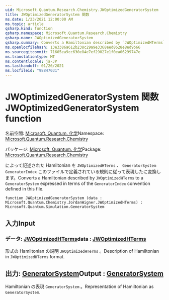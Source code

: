 ```yaml
---
uid: Microsoft.Quantum.Research.Chemistry.JWOptimizedGeneratorSystem
title: JWOptimizedGeneratorSystem 関数
ms.date: 1/23/2021 12:00:00 AM
ms.topic: article
qsharp.kind: function
qsharp.namespace: Microsoft.Quantum.Research.Chemistry
qsharp.name: JWOptimizedGeneratorSystem
qsharp.summary: Converts a Hamiltonian described by `JWOptimizedHTerms` to a `GeneratorSystem` expressed in terms of the `GeneratorIndex` convention defined in this file.
ms.openlocfilehash: 13e3386a612b238c29a9e3368eed8628e8ed9b66
ms.sourcegitcommit: 71605ea9cc630e84e7ef29027e1f0ea06299747e
ms.translationtype: MT
ms.contentlocale: ja-JP
ms.lasthandoff: 01/26/2021
ms.locfileid: "98847031"
---
```

# <a name="jwoptimizedgeneratorsystem-function"></a><span data-ttu-id="d8f6d-102">JWOptimizedGeneratorSystem 関数</span><span class="sxs-lookup"><span data-stu-id="d8f6d-102">JWOptimizedGeneratorSystem function</span></span>

<span data-ttu-id="d8f6d-103">名前空間: [Microsoft. Quantum. 化学](xref:Microsoft.Quantum.Research.Chemistry)</span><span class="sxs-lookup"><span data-stu-id="d8f6d-103">Namespace: [Microsoft.Quantum.Research.Chemistry](xref:Microsoft.Quantum.Research.Chemistry)</span></span>

<span data-ttu-id="d8f6d-104">パッケージ: [Microsoft. Quantum. 化学](https://nuget.org/packages/Microsoft.Quantum.Research.Chemistry)</span><span class="sxs-lookup"><span data-stu-id="d8f6d-104">Package: [Microsoft.Quantum.Research.Chemistry](https://nuget.org/packages/Microsoft.Quantum.Research.Chemistry)</span></span>


<span data-ttu-id="d8f6d-105">によって記述された Hamiltonian を `JWOptimizedHTerms` 、 `GeneratorSystem` `GeneratorIndex` このファイルで定義されている規則に従って表現したに変換します。</span><span class="sxs-lookup"><span data-stu-id="d8f6d-105">Converts a Hamiltonian described by `JWOptimizedHTerms` to a `GeneratorSystem` expressed in terms of the `GeneratorIndex` convention defined in this file.</span></span>

```qsharp
function JWOptimizedGeneratorSystem (data : Microsoft.Quantum.Chemistry.JordanWigner.JWOptimizedHTerms) : Microsoft.Quantum.Simulation.GeneratorSystem
```


## <a name="input"></a><span data-ttu-id="d8f6d-106">入力</span><span class="sxs-lookup"><span data-stu-id="d8f6d-106">Input</span></span>

### <a name="data--jwoptimizedhterms"></a><span data-ttu-id="d8f6d-107">データ: [JWOptimizedHTerms](xref:Microsoft.Quantum.Chemistry.JordanWigner.JWOptimizedHTerms)</span><span class="sxs-lookup"><span data-stu-id="d8f6d-107">data : [JWOptimizedHTerms](xref:Microsoft.Quantum.Chemistry.JordanWigner.JWOptimizedHTerms)</span></span>

<span data-ttu-id="d8f6d-108">形式の Hamiltonian の説明 `JWOptimizedHTerms` 。</span><span class="sxs-lookup"><span data-stu-id="d8f6d-108">Description of Hamiltonian in `JWOptimizedHTerms` format.</span></span>



## <a name="output--generatorsystem"></a><span data-ttu-id="d8f6d-109">出力: [GeneratorSystem](xref:Microsoft.Quantum.Simulation.GeneratorSystem)</span><span class="sxs-lookup"><span data-stu-id="d8f6d-109">Output : [GeneratorSystem](xref:Microsoft.Quantum.Simulation.GeneratorSystem)</span></span>

<span data-ttu-id="d8f6d-110">Hamiltonian の表現 `GeneratorSystem` 。</span><span class="sxs-lookup"><span data-stu-id="d8f6d-110">Representation of Hamiltonian as `GeneratorSystem`.</span></span>
